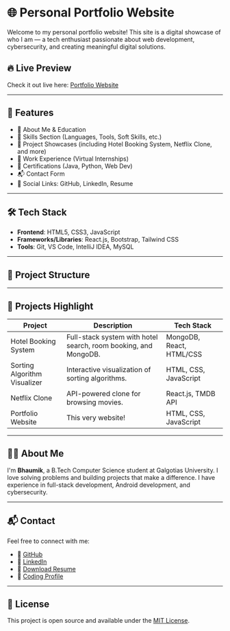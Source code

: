 # 🌐 Personal Portfolio Website

Welcome to my personal portfolio website! This site is a digital showcase of who I am — a tech enthusiast passionate about web development, cybersecurity, and creating meaningful digital solutions.

## 🔥 Live Preview

Check it out live here: [Portfolio Website](https://bhaumikportfolio.netlify.app/)  


---

## 📌 Features

- 📖 About Me & Education
- 🧠 Skills Section (Languages, Tools, Soft Skills, etc.)
- 🚀 Project Showcases (including Hotel Booking System, Netflix Clone, and more)
- 💼 Work Experience (Virtual Internships)
- 🏅 Certifications (Java, Python, Web Dev)
- 📬 Contact Form
- 🔗 Social Links: GitHub, LinkedIn, Resume

---

## 🛠️ Tech Stack

- **Frontend**: HTML5, CSS3, JavaScript
- **Frameworks/Libraries**: React.js, Bootstrap, Tailwind CSS
- **Tools**: Git, VS Code, IntelliJ IDEA, MySQL

---

## 📁 Project Structure

---

## 🧠 Projects Highlight

| Project                     | Description                                                      | Tech Stack                |
|----------------------------|------------------------------------------------------------------|---------------------------|
| Hotel Booking System       | Full-stack system with hotel search, room booking, and MongoDB. | MongoDB, React, HTML/CSS |
| Sorting Algorithm Visualizer| Interactive visualization of sorting algorithms.                | HTML, CSS, JavaScript     |
| Netflix Clone              | API-powered clone for browsing movies.                          | React.js, TMDB API        |
| Portfolio Website          | This very website!                                               | HTML, CSS, JavaScript     |

---

## 👨‍💻 About Me

I'm **Bhaumik**, a B.Tech Computer Science student at Galgotias University. I love solving problems and building projects that make a difference. I have experience in full-stack development, Android development, and cybersecurity.

---

## 📬 Contact

Feel free to connect with me:

- 🔗 [GitHub](https://github.com/Bhaumiksingh10)
- 🔗 [LinkedIn](https://www.linkedin.com/in/bhaumik-singh-chauhan-84148a271/)
- 📄 [Download Resume](https://drive.google.com/file/d/15fgfjKU1di2M04maHM8zUikO_XSvQ19W/view)
- 💬 [Coding Profile](https://codolio.com/profile/bhaumiksingh_10)

---

## 📌 License

This project is open source and available under the [MIT License](LICENSE).



